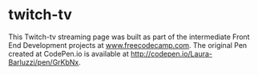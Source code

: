 # twitch-tv

This Twitch-tv streaming page was built as part of the intermediate Front End Development projects at www.freecodecamp.com. The original Pen created at CodePen.io is available at http://codepen.io/Laura-Barluzzi/pen/GrKbNx.
